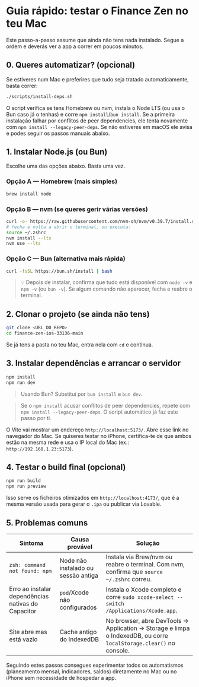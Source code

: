 # Guia rápido: testar o Finance Zen no teu Mac

Este passo-a-passo assume que ainda não tens nada instalado. Segue a ordem e deverás ver a app a correr em poucos minutos.

## 0. Queres automatizar? (opcional)

Se estiveres num Mac e preferires que tudo seja tratado automaticamente, basta correr:

```sh
./scripts/install-deps.sh
```

O script verifica se tens Homebrew ou nvm, instala o Node LTS (ou usa o Bun caso já o tenhas) e corre `npm install`/`bun install`. Se a primeira instalação falhar por conflitos de peer dependencies, ele tenta novamente com `npm install --legacy-peer-deps`. Se não estiveres em macOS ele avisa e podes seguir os passos manuais abaixo.

## 1. Instalar Node.js (ou Bun)

Escolhe uma das opções abaixo. Basta uma vez.

### Opção A — Homebrew (mais simples)
```sh
brew install node
```

### Opção B — nvm (se queres gerir várias versões)
```sh
curl -o- https://raw.githubusercontent.com/nvm-sh/nvm/v0.39.7/install.sh | bash
# fecha e volta a abrir o terminal, ou executa:
source ~/.zshrc
nvm install --lts
nvm use --lts
```

### Opção C — Bun (alternativa mais rápida)
```sh
curl -fsSL https://bun.sh/install | bash
```

> 💡 Depois de instalar, confirma que tudo está disponível com `node -v` e `npm -v` (ou `bun -v`). Se algum comando não aparecer, fecha e reabre o terminal.

## 2. Clonar o projeto (se ainda não tens)
```sh
git clone <URL_DO_REPO>
cd finance-zen-ios-33136-main
```

Se já tens a pasta no teu Mac, entra nela com `cd` e continua.

## 3. Instalar dependências e arrancar o servidor
```sh
npm install
npm run dev
```

> Usando Bun? Substitui por `bun install` e `bun dev`.

> Se o `npm install` acusar conflitos de peer dependencies, repete com `npm install --legacy-peer-deps`. O script automático já faz este passo por ti.

O Vite vai mostrar um endereço `http://localhost:5173/`. Abre esse link no navegador do Mac. Se quiseres testar no iPhone, certifica-te de que ambos estão na mesma rede e usa o IP local do Mac (ex.: `http://192.168.1.23:5173`).

## 4. Testar o build final (opcional)
```sh
npm run build
npm run preview
```

Isso serve os ficheiros otimizados em `http://localhost:4173/`, que é a mesma versão usada para gerar o `.ipa` ou publicar via Lovable.

## 5. Problemas comuns

| Sintoma | Causa provável | Solução |
| --- | --- | --- |
| `zsh: command not found: npm` | Node não instalado ou sessão antiga | Instala via Brew/nvm ou reabre o terminal. Com nvm, confirma que `source ~/.zshrc` correu. |
| Erro ao instalar dependências nativas do Capacitor | `pod`/Xcode não configurados | Instala o Xcode completo e corre `sudo xcode-select --switch /Applications/Xcode.app`. |
| Site abre mas está vazio | Cache antigo do IndexedDB | No browser, abre DevTools → Application → Storage e limpa o IndexedDB, ou corre `localStorage.clear()` no console. |

Seguindo estes passos consegues experimentar todos os automatismos (planeamento mensal, indicadores, saldos) diretamente no Mac ou no iPhone sem necessidade de hospedar a app.
